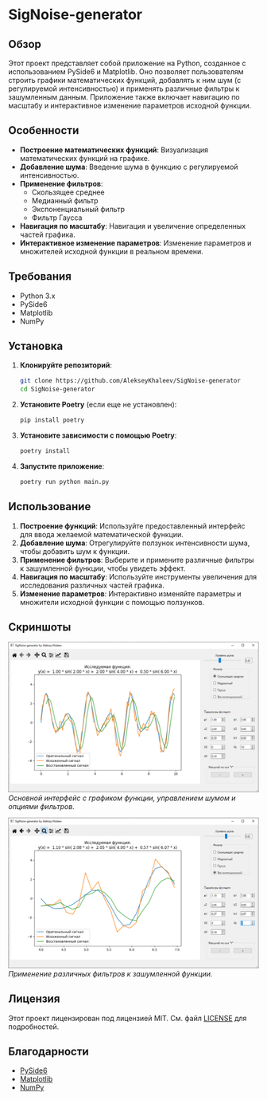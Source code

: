 
# SigNoise-generator

## Обзор

Этот проект представляет собой приложение на Python, созданное с использованием PySide6 и Matplotlib. Оно позволяет пользователям строить графики математических функций, добавлять к ним шум (с регулируемой интенсивностью) и применять различные фильтры к зашумленным данным. Приложение также включает навигацию по масштабу и интерактивное изменение параметров исходной функции.

## Особенности

- **Построение математических функций**: Визуализация математических функций на графике.
- **Добавление шума**: Введение шума в функцию с регулируемой интенсивностью.
- **Применение фильтров**:
  - Скользящее среднее
  - Медианный фильтр
  - Экспоненциальный фильтр
  - Фильтр Гаусса
- **Навигация по масштабу**: Навигация и увеличение определенных частей графика.
- **Интерактивное изменение параметров**: Изменение параметров и множителей исходной функции в реальном времени.

## Требования

- Python 3.x
- PySide6
- Matplotlib
- NumPy

## Установка

1. **Клонируйте репозиторий**:
    ```bash
    git clone https://github.com/AlekseyKhaleev/SigNoise-generator
    cd SigNoise-generator
    ```

2. **Установите Poetry** (если еще не установлен):
    ```bash
    pip install poetry
    ```

3. **Установите зависимости с помощью Poetry**:
    ```bash
    poetry install
    ```

4. **Запустите приложение**:
    ```bash
    poetry run python main.py
    ```

## Использование

1. **Построение функций**: Используйте предоставленный интерфейс для ввода желаемой математической функции.
2. **Добавление шума**: Отрегулируйте ползунок интенсивности шума, чтобы добавить шум к функции.
3. **Применение фильтров**: Выберите и примените различные фильтры к зашумленной функции, чтобы увидеть эффект.
4. **Навигация по масштабу**: Используйте инструменты увеличения для исследования различных частей графика.
5. **Изменение параметров**: Интерактивно изменяйте параметры и множители исходной функции с помощью ползунков.

## Скриншоты

![Основной интерфейс](screenshots/screensht1.png)
*Основной интерфейс с графиком функции, управлением шумом и опциями фильтров.*

![Применение фильтра](screenshots/screensht2.png)
*Применение различных фильтров к зашумленной функции.*

## Лицензия

Этот проект лицензирован под лицензией MIT. См. файл [LICENSE](LICENSE) для подробностей.

## Благодарности

- [PySide6](https://www.qt.io/qt-for-python)
- [Matplotlib](https://matplotlib.org/)
- [NumPy](https://numpy.org/)


